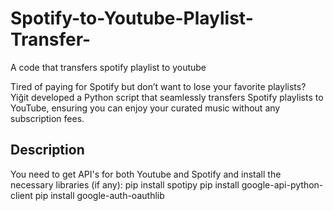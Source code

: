 # Spotify-to-Youtube-Playlist-Transfer-
A code that transfers spotify playlist to youtube

Tired of paying for Spotify but don’t want to lose your favorite playlists? Yiğit developed a Python script that seamlessly transfers Spotify playlists to YouTube, ensuring you can enjoy your curated music without any subscription fees.

## Description
You need to get API's for both Youtube and Spotify and install the necessary libraries (if any):
  pip install spotipy
  pip install google-api-python-client
  pip install google-auth-oauthlib

